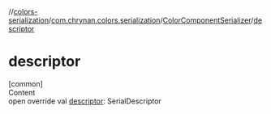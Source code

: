 //[colors-serialization](../../../index.md)/[com.chrynan.colors.serialization](../index.md)/[ColorComponentSerializer](index.md)/[descriptor](descriptor.md)



# descriptor  
[common]  
Content  
open override val [descriptor](descriptor.md): SerialDescriptor  



